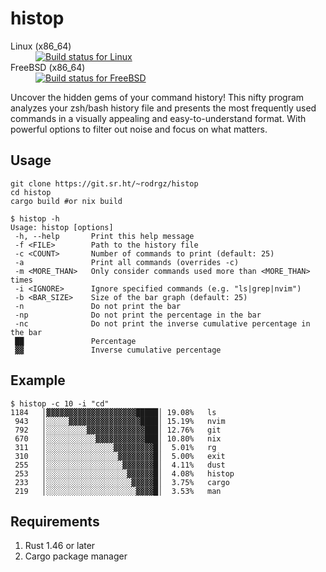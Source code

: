 # histop

<dl>
  <dt>Linux (x86_64)</dt><dd><a href="https://builds.sr.ht/~rodrgz/histop/commits/main/alpine.yml"><img src="https://builds.sr.ht/~rodrgz/histop/commits/main/alpine.yml.svg" alt="Build status for Linux" /></a></dd>
  <dt>FreeBSD (x86_64)</dt><dd><a href="https://builds.sr.ht/~rodrgz/histop/commits/main/freebsd.yml"><img src="https://builds.sr.ht/~rodrgz/histop/commits/main/freebsd.yml.svg" alt="Build status for FreeBSD" /></a></dd>
</dl>

Uncover the hidden gems of your command history! This nifty program analyzes your zsh/bash history file and presents the most frequently used commands in a visually appealing and easy-to-understand format. With powerful options to filter out noise and focus on what matters.

## Usage

```
git clone https://git.sr.ht/~rodrgz/histop
cd histop
cargo build #or nix build
```

```
$ histop -h 
Usage: histop [options]
 -h, --help       Print this help message
 -f <FILE>        Path to the history file
 -c <COUNT>       Number of commands to print (default: 25)
 -a               Print all commands (overrides -c)
 -m <MORE_THAN>   Only consider commands used more than <MORE_THAN> times
 -i <IGNORE>      Ignore specified commands (e.g. "ls|grep|nvim")
 -b <BAR_SIZE>    Size of the bar graph (default: 25)
 -n               Do not print the bar
 -np              Do not print the percentage in the bar
 -nc              Do not print the inverse cumulative percentage in the bar
 ██               Percentage
 ▓▓               Inverse cumulative percentage
```

## Example

```
$ histop -c 10 -i "cd"
1184   │▓▓▓▓▓▓▓▓▓▓▓▓▓▓▓▓▓▓▓▓█████│ 19.08%   ls
 943   │░░░░░▓▓▓▓▓▓▓▓▓▓▓▓▓▓▓▓████│ 15.19%   nvim
 792   │░░░░░░░░░▓▓▓▓▓▓▓▓▓▓▓▓▓███│ 12.76%   git
 670   │░░░░░░░░░░░▓▓▓▓▓▓▓▓▓▓▓███│ 10.80%   nix
 311   │░░░░░░░░░░░░░░░▓▓▓▓▓▓▓▓▓█│  5.01%   rg
 310   │░░░░░░░░░░░░░░░░▓▓▓▓▓▓▓▓█│  5.00%   exit
 255   │░░░░░░░░░░░░░░░░░▓▓▓▓▓▓▓█│  4.11%   dust
 253   │░░░░░░░░░░░░░░░░░░▓▓▓▓▓▓█│  4.08%   histop
 233   │░░░░░░░░░░░░░░░░░░░▓▓▓▓▓█│  3.75%   cargo
 219   │░░░░░░░░░░░░░░░░░░░░▓▓▓▓█│  3.53%   man
```

## Requirements

1. Rust 1.46 or later
2. Cargo package manager
